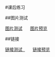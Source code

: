 #课后练习

##图片测试
<pre><a href="img.html" target="_blank">图片测试</a>   <a href="http://Ysidm.github.io/img.html" target="_blank">图片预览</a></pre>

##链接 
<pre><a href="link.html" target="_blank">链接测试 </a>   <a href="https://Ysidm.github.io/link.html" target="_blank">链接预览</a></pre>
